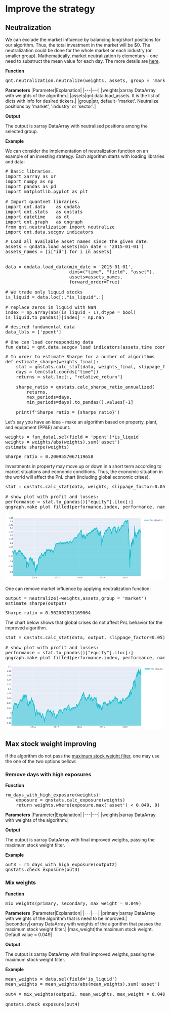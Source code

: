 # Improve the strategy

## Neutralization

We can exclude the market influence by balancing long/short positions for our algorithm. Thus, the total investment in the market will be $0. The neutralization could be done for the whole market or each industry (or smaller group). Mathematically, market neutralization is elementary - one need to substruct the mean value for each day. The more details are [here](https://quantnet.ai/documentation/en/improve/neutralization.html).

**Function**
<pre lang="python">
qnt.neutralization.neutralize(weights, assets, group = 'market')
</pre>

**Parameters**
|Parameter|Explanation|
|---|---|
|weights|xarray DataArray with weights of the algorithm.|
|assets|qnt.data.load_assets. It is the list of dicts with info for desired tickers.|
|group|str, default='market'. Neutralize positions by 'market', 'industry' or 'sector'.|

**Output**

The output is xarray DataArray with neutralised positions among the selected group.

**Example**

We can consider the implementation of neutralization function on an example of an investing strategy. Each algorithm starts with loading libraries and data:

<pre lang="python">
# Basic libraries.
import xarray as xr
import numpy as np
import pandas as pd
import matplotlib.pyplot as plt

# Import quantnet libraries.
import qnt.data    as qndata
import qnt.stats   as qnstats
import datetime    as dt
import qnt.graph   as qngraph
from qnt.neutralization import neutralize
import qnt.data.secgov_indicators
</pre>


<pre lang="python">
# Load all available asset names since the given date.
assets = qndata.load_assets(min_date = '2015-01-01')
assets_names = [i["id"] for i in assets]


data = qndata.load_data(min_date = '2015-01-01',
                        dims=("time", "field", "asset"),
                        assets=assets_names,
                        forward_order=True)

# We trade only liquid stocks
is_liquid = data.loc[:,"is_liquid",:]

# replace zeros in liquid with NaN
index = np.array(abs(is_liquid - 1),dtype = bool)
is_liquid.to_pandas()[index] = np.nan
</pre>

<pre lang="python">
# desired fundamental data
data_lbls = ['ppent']

# One can load corresponding data
fun_data1 = qnt.data.secgov_load_indicators(assets,time_coord = data.time, standard_indicators = data_lbls)
</pre>

<pre lang="python">
# In order to estimate Sharpe for a number of algorithms
def estimate_sharpe(weights_final):
    stat = qnstats.calc_stat(data, weights_final, slippage_factor=0.05)
    days = len(stat.coords["time"])
    returns = stat.loc[:, "relative_return"]

    sharpe_ratio = qnstats.calc_sharpe_ratio_annualized(
        returns,
        max_periods=days,
        min_periods=days).to_pandas().values[-1]

    print(f'Sharpe ratio = {sharpe_ratio}')
</pre>


Let's say you have an idea - make an algorithm based on property, plant, and equipment (PP&E) amount.

<pre lang="python">
weights = fun_data1.sel(field = 'ppent')*is_liquid
weights = weights/abs(weights).sum('asset')
estimate_sharpe(weights)
</pre>

<pre>
Sharpe ratio = 0.2009557067119658
</pre>

Investments in property may move up or down in a short term according to market situations and economic conditions. Thus, the economic situation in the world will affect the PnL chart (including global economic crises).

<pre lang="python">
stat = qnstats.calc_stat(data, weights, slippage_factor=0.05)

# show plot with profit and losses:
performance = stat.to_pandas()["equity"].iloc[:]
qngraph.make_plot_filled(performance.index, performance, name="PnL (Equity)", type="log")
</pre>

![](pnl_neut_init.PNG)

One can remove market influence by applying neutralization function:

<pre lang="python">
output = neutralize(-weights,assets,group = 'market')
estimate_sharpe(output)
</pre>

<pre>
Sharpe ratio = 0.562002051169064
</pre>

The chart below shows that global crises do not affect PnL behavior for the improved algorithm.

<pre lang="python">
stat = qnstats.calc_stat(data, output, slippage_factor=0.05)

# show plot with profit and losses:
performance = stat.to_pandas()["equity"].iloc[:]
qngraph.make_plot_filled(performance.index, performance, name="PnL (Equity)", type="log")
</pre>

![](pnl_neut_after.PNG)


## Max stock weight improving

If the algorithm do not pass the [maximum stock weight filter](https://quantnet.ai/documentation/en/improve/max-sw.html), one may use the one of the two options bellow:

### Remove days with high exposures

**Function**
<pre lang="python">
rm_days_with_high_exposure(weights):
    exposure = qnstats.calc_exposure(weights)
    return weights.where(exposure.max('asset') < 0.049, 0)
</pre>

**Parameters**
|Parameter|Explanation|
|---|---|
|weights|xarray DataArray with weights of the algorithm.|

**Output**

The output is xarray DataArray with final improved weigths, passing the maximum stock weight filter.

**Example**

<pre lang="python">
out3 = rm_days_with_high_exposure(output2)
qnstats.check_exposure(out3)
</pre>


### Mix weights

**Function**
<pre lang="python">
mix_weights(primary, secondary, max_weight = 0.049)
</pre>

**Parameters**
|Parameter|Explanation|
|---|---|
|primary|xarray DataArray with weights of the algorithm that is need to be improved.|
|secondary|xarray DataArray with weights of the algorithm that passes the maximum stock weight filter.|
|max_weight|the maximum stock weight. Default value  = 0.049|

**Output**

The output is xarray DataArray with final improved weigths, passing the maximum stock weight filter.

**Example**

<pre lang="python">
mean_weights = data.sel(field='is_liquid')
mean_weights = mean_weights/abs(mean_weights).sum('asset')

out4 = mix_weights(output2, mean_weights, max_weight = 0.049)

qnstats.check_exposure(out4)
</pre>